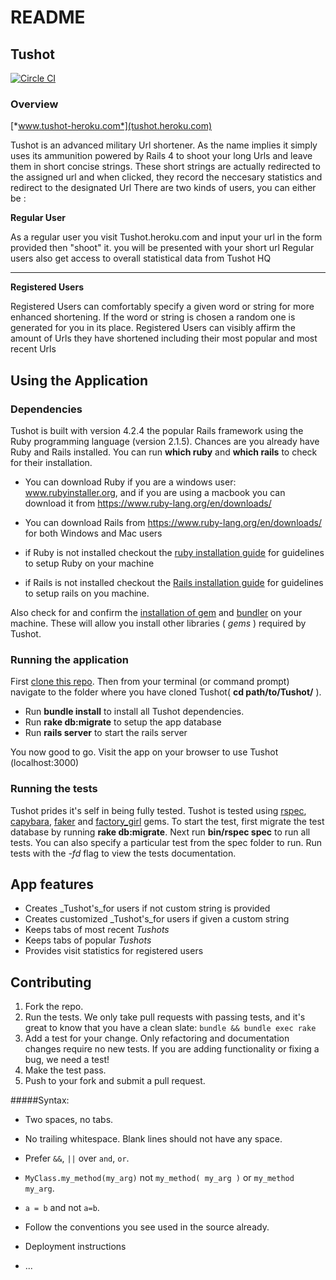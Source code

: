 
# README
## Tushot 

[![Circle CI](https://circleci.com/gh/andela-atemitope/Tushot/tree/working_url_shortener.svg?style=svg)](https://circleci.com/gh/andela-atemitope/Tushot/tree/working_url_shortener)
### Overview

[*www.tushot-heroku.com*](tushot.heroku.com)

Tushot is an advanced military Url shortener. As the name implies it simply uses its ammunition powered by Rails 4 to shoot your long Urls and leave them in short concise strings. These short strings are actually redirected to the assigned url and when clicked, they record the neccesary statistics and redirect to the designated Url
 There are two kinds of users, you can either be :

**Regular User** 

  As a regular user you visit Tushot.heroku.com and input your url in the form provided then "shoot" it. you will be presented with your short url
  Regular users also get access to overall statistical data from Tushot HQ
  
----------


**Registered Users**

 Registered Users can comfortably specify a given word or string for more enhanced shortening. If the word or string is chosen a random one is generated for you in its place. Registered Users can visibly affirm the amount of Urls they have shortened including their most popular and most recent Urls


## Using the Application

### Dependencies

Tushot is built with version 4.2.4 the popular Rails framework using the Ruby programming language (version 2.1.5). Chances are you already have Ruby and Rails installed. You can run __which ruby__ and __which rails__ to check for their installation.

* You can download Ruby if you are a windows user: www.rubyinstaller.org, and if you are using a macbook you can download it from https://www.ruby-lang.org/en/downloads/

* You can download Rails from https://www.ruby-lang.org/en/downloads/ for both Windows and Mac users 

*   if Ruby is not installed checkout the [ruby installation guide](https://www.ruby-lang.org/en/downloads/) for guidelines to setup Ruby on your machine
*   if Rails is not installed checkout the [Rails installation guide](http://rubyonrails.org/download/) for guidelines to setup rails on you machine.

Also check for and confirm the [installation of gem](http://guides.rubygems.org/rubygems-basics/) and [bundler](http://rubygems.org) on your machine. These will allow you install other libraries ( _gems_ ) required by Tushot.

### Running the application

First [clone this repo](clone). Then from your terminal (or command prompt) navigate to the folder where you have cloned Tushot( __cd path/to/Tushot/__ ).

*   Run __bundle install__ to install all Tushot dependencies.
*   Run __rake db:migrate__ to setup the app database
*   Run __rails server__ to start the rails server

You now good to go. Visit the app on your browser to use Tushot (localhost:3000)

### Running the tests

Tushot prides it's self in being fully tested. Tushot is tested using [rspec](http://rspec.info/), [capybara](http://jnicklas.github.io/capybara/), [faker](https://github.com/stympy/faker) and [factory_girl](http://www.rubydoc.info/gems/factory_girl/file/GETTING_STARTED.md) gems. To start the test, first migrate the test database by running __rake db:migrate__. Next run __bin/rspec spec__ to run all tests. You can also specify a particular test from the spec folder to run. Run tests with the _-fd_ flag to view the tests documentation.

## App features

*   Creates _Tushot's_for users if not custom string is provided
*   Creates customized _Tushot's_for users if given a custom string
*   Keeps tabs of most recent _Tushots_
*   Keeps tabs of popular _Tushots_
*   Provides visit statistics for registered users

## Contributing
1. Fork the repo.
2. Run the tests. We only take pull requests with passing tests, and it's great
to know that you have a clean slate: `bundle && bundle exec rake`
3. Add a test for your change. Only refactoring and documentation changes
require no new tests. If you are adding functionality or fixing a bug, we need
a test!
4. Make the test pass.
5. Push to your fork and submit a pull request.

#####Syntax:

* Two spaces, no tabs.
* No trailing whitespace. Blank lines should not have any space.
* Prefer `&&`, `||` over `and`, `or`.
* `MyClass.my_method(my_arg)` not `my_method( my_arg )` or `my_method my_arg`.
* `a = b` and not `a=b`.
* Follow the conventions you see used in the source already.
* Deployment instructions

* ...

